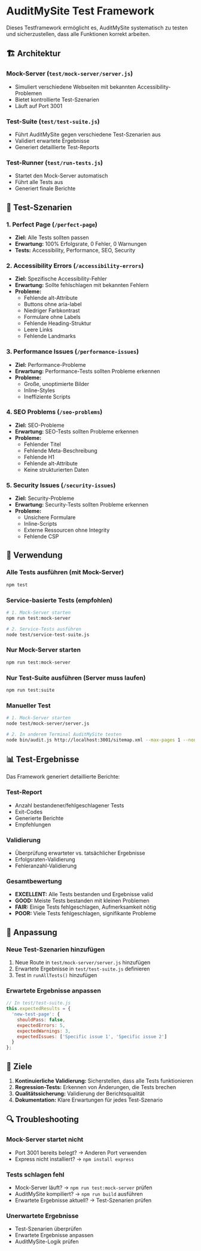 # AuditMySite Test Framework

Dieses Testframework ermöglicht es, AuditMySite systematisch zu testen und sicherzustellen, dass alle Funktionen korrekt arbeiten.

## 🏗️ Architektur

### Mock-Server (`test/mock-server/server.js`)
- Simuliert verschiedene Webseiten mit bekannten Accessibility-Problemen
- Bietet kontrollierte Test-Szenarien
- Läuft auf Port 3001

### Test-Suite (`test/test-suite.js`)
- Führt AuditMySite gegen verschiedene Test-Szenarien aus
- Validiert erwartete Ergebnisse
- Generiert detaillierte Test-Reports

### Test-Runner (`test/run-tests.js`)
- Startet den Mock-Server automatisch
- Führt alle Tests aus
- Generiert finale Berichte

## 🧪 Test-Szenarien

### 1. Perfect Page (`/perfect-page`)
- **Ziel:** Alle Tests sollten passen
- **Erwartung:** 100% Erfolgsrate, 0 Fehler, 0 Warnungen
- **Tests:** Accessibility, Performance, SEO, Security

### 2. Accessibility Errors (`/accessibility-errors`)
- **Ziel:** Spezifische Accessibility-Fehler
- **Erwartung:** Sollte fehlschlagen mit bekannten Fehlern
- **Probleme:**
  - Fehlende alt-Attribute
  - Buttons ohne aria-label
  - Niedriger Farbkontrast
  - Formulare ohne Labels
  - Fehlende Heading-Struktur
  - Leere Links
  - Fehlende Landmarks

### 3. Performance Issues (`/performance-issues`)
- **Ziel:** Performance-Probleme
- **Erwartung:** Performance-Tests sollten Probleme erkennen
- **Probleme:**
  - Große, unoptimierte Bilder
  - Inline-Styles
  - Ineffiziente Scripts

### 4. SEO Problems (`/seo-problems`)
- **Ziel:** SEO-Probleme
- **Erwartung:** SEO-Tests sollten Probleme erkennen
- **Probleme:**
  - Fehlender Titel
  - Fehlende Meta-Beschreibung
  - Fehlende H1
  - Fehlende alt-Attribute
  - Keine strukturierten Daten

### 5. Security Issues (`/security-issues`)
- **Ziel:** Security-Probleme
- **Erwartung:** Security-Tests sollten Probleme erkennen
- **Probleme:**
  - Unsichere Formulare
  - Inline-Scripts
  - Externe Ressourcen ohne Integrity
  - Fehlende CSP

## 🚀 Verwendung

### Alle Tests ausführen (mit Mock-Server)
```bash
npm test
```

### Service-basierte Tests (empfohlen)
```bash
# 1. Mock-Server starten
npm run test:mock-server

# 2. Service-Tests ausführen
node test/service-test-suite.js
```

### Nur Mock-Server starten
```bash
npm run test:mock-server
```

### Nur Test-Suite ausführen (Server muss laufen)
```bash
npm run test:suite
```

### Manueller Test
```bash
# 1. Mock-Server starten
node test/mock-server/server.js

# 2. In anderem Terminal AuditMySite testen
node bin/audit.js http://localhost:3001/sitemap.xml --max-pages 1 --non-interactive
```

## 📊 Test-Ergebnisse

Das Framework generiert detaillierte Berichte:

### Test-Report
- Anzahl bestandener/fehlgeschlagener Tests
- Exit-Codes
- Generierte Berichte
- Empfehlungen

### Validierung
- Überprüfung erwarteter vs. tatsächlicher Ergebnisse
- Erfolgsraten-Validierung
- Fehleranzahl-Validierung

### Gesamtbewertung
- **EXCELLENT:** Alle Tests bestanden und Ergebnisse valid
- **GOOD:** Meiste Tests bestanden mit kleinen Problemen
- **FAIR:** Einige Tests fehlgeschlagen, Aufmerksamkeit nötig
- **POOR:** Viele Tests fehlgeschlagen, signifikante Probleme

## 🔧 Anpassung

### Neue Test-Szenarien hinzufügen
1. Neue Route in `test/mock-server/server.js` hinzufügen
2. Erwartete Ergebnisse in `test/test-suite.js` definieren
3. Test in `runAllTests()` hinzufügen

### Erwartete Ergebnisse anpassen
```javascript
// In test/test-suite.js
this.expectedResults = {
  'new-test-page': {
    shouldPass: false,
    expectedErrors: 5,
    expectedWarnings: 3,
    expectedIssues: ['Specific issue 1', 'Specific issue 2']
  }
};
```

## 🎯 Ziele

1. **Kontinuierliche Validierung:** Sicherstellen, dass alle Tests funktionieren
2. **Regression-Tests:** Erkennen von Änderungen, die Tests brechen
3. **Qualitätssicherung:** Validierung der Berichtsqualität
4. **Dokumentation:** Klare Erwartungen für jedes Test-Szenario

## 🔍 Troubleshooting

### Mock-Server startet nicht
- Port 3001 bereits belegt? → Anderen Port verwenden
- Express nicht installiert? → `npm install express`

### Tests schlagen fehl
- Mock-Server läuft? → `npm run test:mock-server` prüfen
- AuditMySite kompiliert? → `npm run build` ausführen
- Erwartete Ergebnisse aktuell? → Test-Szenarien prüfen

### Unerwartete Ergebnisse
- Test-Szenarien überprüfen
- Erwartete Ergebnisse anpassen
- AuditMySite-Logik prüfen 